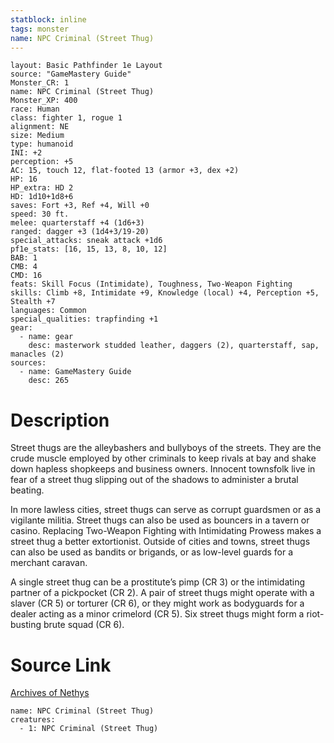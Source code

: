 ```yaml
---
statblock: inline
tags: monster
name: NPC Criminal (Street Thug)
---
```

```statblock
layout: Basic Pathfinder 1e Layout
source: "GameMastery Guide"
Monster_CR: 1
name: NPC Criminal (Street Thug)
Monster_XP: 400
race: Human
class: fighter 1, rogue 1
alignment: NE
size: Medium
type: humanoid
INI: +2
perception: +5
AC: 15, touch 12, flat-footed 13 (armor +3, dex +2)
HP: 16
HP_extra: HD 2
HD: 1d10+1d8+6
saves: Fort +3, Ref +4, Will +0
speed: 30 ft.
melee: quarterstaff +4 (1d6+3)
ranged: dagger +3 (1d4+3/19-20)
special_attacks: sneak attack +1d6
pf1e_stats: [16, 15, 13, 8, 10, 12]
BAB: 1
CMB: 4
CMD: 16
feats: Skill Focus (Intimidate), Toughness, Two-Weapon Fighting
skills: Climb +8, Intimidate +9, Knowledge (local) +4, Perception +5, Stealth +7
languages: Common
special_qualities: trapfinding +1
gear:
  - name: gear
    desc: masterwork studded leather, daggers (2), quarterstaff, sap, manacles (2)
sources:
  - name: GameMastery Guide
    desc: 265
```
# Description
Street thugs are the alleybashers and bullyboys of the streets. They are the crude muscle employed by other criminals to keep rivals at bay and shake down hapless shopkeeps and business owners. Innocent townsfolk live in fear of a street thug slipping out of the shadows to administer a brutal beating.

In more lawless cities, street thugs can serve as corrupt guardsmen or as a vigilante militia. Street thugs can also be used as bouncers in a tavern or casino. Replacing Two-Weapon Fighting with Intimidating Prowess makes a street thug a better extortionist. Outside of cities and towns, street thugs can also be used as bandits or brigands, or as low-level guards for a merchant caravan.

A single street thug can be a prostitute’s pimp (CR 3) or the intimidating partner of a pickpocket (CR 2). A pair of street thugs might operate with a slaver (CR 5) or torturer (CR 6), or they might work as bodyguards for a dealer acting as a minor crimelord (CR 5). Six street thugs might form a riot-busting brute squad (CR 6).
# Source Link
[Archives of Nethys](https://aonprd.com/NPCDisplay.aspx?ItemName=Criminal%20(Street%20Thug))
```encounter-table
name: NPC Criminal (Street Thug)
creatures:
  - 1: NPC Criminal (Street Thug)
```
